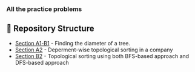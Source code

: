 ### All the practice problems

## 📁 Repository Structure

* [Section A1-B1](./A1-B1/) - Finding the diameter of a tree.
* [Section A2](./A2/) - Deperment-wise topological sorting in a company
* [Section B2](./B2/) - Topological sorting using both BFS-based approach and DFS-based approach
